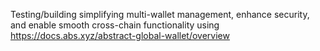 Testing/building simplifying multi-wallet management, enhance security, and enable smooth cross-chain functionality using https://docs.abs.xyz/abstract-global-wallet/overview 
